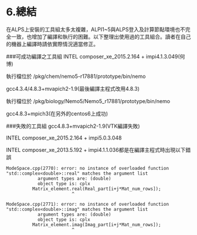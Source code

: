 # 6.總結
在ALPS上安裝的工具組太多太複雜，ALPI1~5與ALPS登入及計算節點環境也不完全一致，也增加了編譯和執行的困難。以下整理出使用過的工具組合。讀者在自己的機器上編譯時請依實際情況適當修正。

###可成功編譯之工具組
INTEL composer_xe_2015.2.164 + impi4.1.3.049(何博)

執行檔位於
/pkg/chem/nemo5-r17881/prototype/bin/nemo

gcc4.3.4/4.8.3+mvapich2-1.9(最後編譯主程式改用4.8.3)

執行檔位於
/pkg/biology/Nemo5/Nemo5_r17881/prototype/bin/nemo

gcc4.8.3+mpich3(在另外的centos6上成功)

###失敗的工具組
gcc4.8.3+mvapich2-1.9(VTK編譯失敗)

INTEL composer_xe_2015.2.164 + impi5.0.3.048

INTEL composer_xe_2013.5.192 + impi4.1.1.036都是在編譯主程式時出現以下錯誤
```
ModeSpace.cpp(2770): error: no instance of overloaded function "std::complex<double>::real" matches the argument list
            argument types are: (double)
            object type is: cplx
          Matrix_element.real(Real_part[i+j*Mat_num_rows]);
                         ^

ModeSpace.cpp(2771): error: no instance of overloaded function "std::complex<double>::imag" matches the argument list
            argument types are: (double)
            object type is: cplx
          Matrix_element.imag(Imag_part[i+j*Mat_num_rows]);
                         ^
```